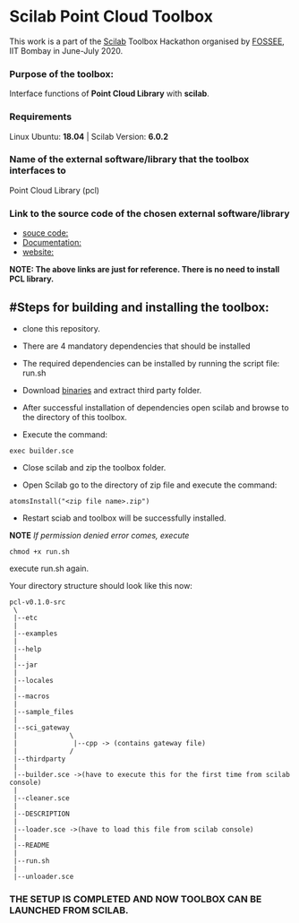# Scilab Point Cloud Toolbox

This work is a part of the [Scilab](https://scilab.in/) Toolbox Hackathon organised by [FOSSEE](https://fossee.in/), IIT Bombay in June-July 2020. 

### Purpose of the toolbox:

Interface functions of **Point Cloud Library** with **scilab**.

### Requirements

Linux Ubuntu:	**18.04** | Scilab Version: **6.0.2**


### Name of the external software/library that the toolbox interfaces to

Point Cloud Library (pcl)



### Link to the source code of the chosen external software/library

- [souce code: ](https://github.com/PointCloudLibrary/pcl)
- [Documentation:](https://pointclouds.org/documentation/)
- [website: ](https://pointclouds.org/)

**NOTE: The above links are just for reference. There is no need to install PCL library.**
 
#Steps for building and installing the toolbox:
------------------------------------------------------------------------------------------------------------------------------------------------
* clone this repository. 

* There are 4 mandatory dependencies that should be installed

* The required dependencies can be installed by running the script file: run.sh

* Download [binaries](https://drive.google.com/drive/folders/15zF1PaebsCf1H0iD7xW8FD11x5J316LJ?usp=sharing) and extract third party folder.

* After successful installation of dependencies open scilab and browse to the directory of this toolbox.

* Execute the command: 

```
exec builder.sce
```
* Close scilab and zip the toolbox folder.

* Open Scilab go to the directory of zip file and execute the command: 

```
atomsInstall("<zip file name>.zip") 
```
* Restart sciab and toolbox will be successfully installed. 

**NOTE** 
*If permission denied error comes, execute*

```
chmod +x run.sh
``` 
execute run.sh again.

Your directory structure should look like this now: 

```
pcl-v0.1.0-src
 \
 |--etc
 |
 |--examples
 |
 |--help
 |
 |--jar
 |
 |--locales
 |
 |--macros
 |
 |--sample_files
 |
 |--sci_gateway
 |             \
 |              |--cpp -> (contains gateway file)
 |             /
 |--thirdparty 
 |
 |--builder.sce ->(have to execute this for the first time from scilab console)
 |
 |--cleaner.sce 
 |
 |--DESCRIPTION
 |
 |--loader.sce ->(have to load this file from scilab console)
 |
 |--README
 |
 |--run.sh
 |
 |--unloader.sce

```


### THE SETUP IS COMPLETED AND NOW TOOLBOX CAN BE LAUNCHED FROM SCILAB.

